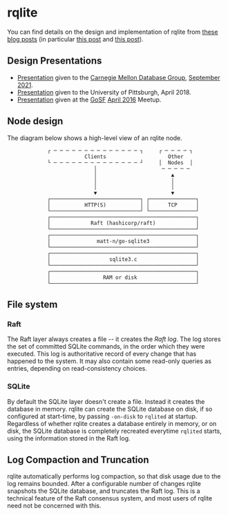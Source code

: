 # rqlite
You can find details on the design and implementation of rqlite from [these blog posts](http://www.philipotoole.com/tag/rqlite/) (in particular [this post](https://www.philipotoole.com/replicating-sqlite-using-raft-consensus/) and [this post](https://www.philipotoole.com/rqlite-replicated-sqlite-with-new-raft-consensus-and-api/)).

## Design Presentations
- [Presentation]( https://www.philipotoole.com/2021-rqlite-cmu-tech-talk) given to the [Carnegie Mellon Database Group](https://db.cs.cmu.edu/), [September 2021](https://db.cs.cmu.edu/events/vaccination-2021-rqlite-the-distributed-database-built-on-raft-and-sqlite-philip-otoole/).
- [Presentation](https://docs.google.com/presentation/d/1lSNrZJUbAGD-ZsfD8B6_VPLVjq5zb7SlJMzDblq2yzU/edit?usp=sharing) given to the University of Pittsburgh, April 2018.
- [Presentation](http://www.slideshare.net/PhilipOToole/rqlite-replicating-sqlite-via-raft-consensu) given at the [GoSF](http://www.meetup.com/golangsf/) [April 2016](http://www.meetup.com/golangsf/events/230127735/) Meetup.

## Node design
The diagram below shows a high-level view of an rqlite node.

                 ┌ ─ ─ ─ ─ ─ ─ ─ ─ ─ ─ ─ ─ ─ ─ ┐     ┌ ─ ─ ─ ─ ┐
                             Clients                    Other
                 └ ─ ─ ─ ─ ─ ─ ─ ─ ─ ─ ─ ─ ─ ─ ┘     │  Nodes  │
                                │                     ─ ─ ─ ─ ─
                                │                        ▲
                                │                        │
                                │                        │
                                ▼                        ▼
                 ┌─────────────────────────────┐ ┌───────────────┐
                 │           HTTP(S)           │ │      TCP      │
                 └─────────────────────────────┘ └───────────────┘
                 ┌───────────────────────────────────────────────┐
                 │             Raft (hashicorp/raft)             │
                 └───────────────────────────────────────────────┘
                 ┌───────────────────────────────────────────────┐
                 │               matt-n/go-sqlite3               │
                 └───────────────────────────────────────────────┘
                 ┌───────────────────────────────────────────────┐
                 │                   sqlite3.c                   │
                 └───────────────────────────────────────────────┘
                 ┌───────────────────────────────────────────────┐
                 │                 RAM or disk                   │
                 └───────────────────────────────────────────────┘
## File system
### Raft
The Raft layer always creates a file -- it creates the _Raft log_. The log stores the set of committed SQLite commands, in the order which they were executed. This log is authoritative record of every change that has happened to the system. It may also contain some read-only queries as entries, depending on read-consistency choices.

### SQLite
By default the SQLite layer doesn't create a file. Instead it creates the database in memory. rqlite can create the SQLite database on disk, if so configured at start-time, by passing `-on-disk` to `rqlited` at startup. Regardless of whether rqlite creates a database entirely in memory, or on disk, the SQLite database is completely recreated everytime `rqlited` starts, using the information stored in the Raft log.

## Log Compaction and Truncation
rqlite automatically performs log compaction, so that disk usage due to the log remains bounded. After a configurable number of changes rqlite snapshots the SQLite database, and truncates the Raft log. This is a technical feature of the Raft consensus system, and most users of rqlite need not be concerned with this.
